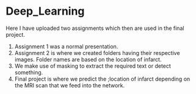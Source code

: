 # Deep_Learning

Here I have uploaded two assignments which then are used in the final project.
1. Assignment 1 was a normal presentation.
2. Assignment 2 is where we created folders having their respective images. Folder names are based on the location of infarct.
3. We make use of masking to extract the required text or detect something.
4. Final project is where we predict the ;location of infarct depending on the MRI scan that we feed into the network.
